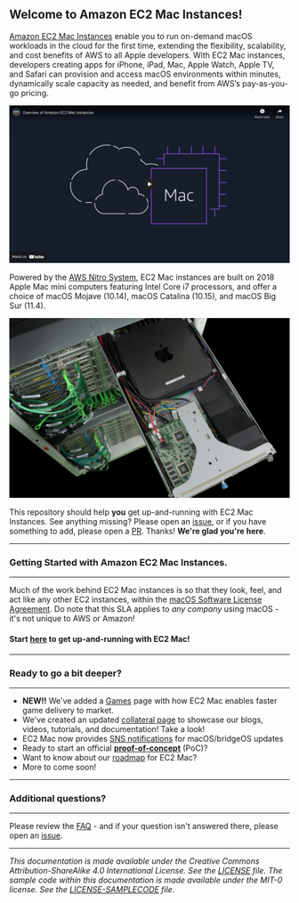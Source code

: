 ## **Welcome to Amazon EC2 Mac Instances!**

[Amazon EC2 Mac Instances](https://aws.amazon.com/mac) enable you to run on-demand macOS workloads in the cloud for the first time, extending the flexibility, scalability, and cost benefits of AWS to all Apple developers. With EC2 Mac instances, developers creating apps for iPhone, iPad, Mac, Apple Watch, Apple TV, and Safari can provision and access macOS environments within minutes, dynamically scale capacity as needed, and benefit from AWS’s pay-as-you-go pricing.

<a href="http://www.youtube.com/watch?feature=player_embedded&v=d0FulqrjHkk
" target="_blank"><img src="img/animated_explainer_preview.png" width="800"
alt="YouTube preview of animated Amazon EC2 Mac explainer video"/></a>

Powered by the [AWS Nitro System](https://aws.amazon.com/ec2/nitro/), EC2 Mac instances are built on 2018 Apple Mac mini computers featuring Intel Core i7 processors, and offer a choice of macOS Mojave (10.14), macOS Catalina (10.15), and macOS Big Sur (11.4). 

<img src="img/nitro-mac-full-image.png" width="800" alt="A 2018 Mac Mini inside a rack sled, connected to the AWS Nitro System via Thunderbolt 3">

This repository should help **you** get up-and-running with EC2 Mac Instances. See anything missing? Please open an [issue](https://github.com/aws-samples/amazon-ec2-mac-getting-started/issues/new/choose), or if you have something to add, please open a [PR](https://github.com/aws-samples/amazon-ec2-mac-getting-started/compare). Thanks! **We're glad you're here**.


---
### **Getting Started with Amazon EC2 Mac Instances.**
---

Much of the work behind EC2 Mac instances is so that they look, feel, and act like any other EC2 instances, within the [macOS Software License Agreement](https://www.apple.com/legal/sla/docs/macOSBigSur.pdf). Do note that this SLA applies to *any company* using macOS - it's not unique to AWS or Amazon! 

#### **Start [here](ec2-macos.md) to get up-and-running with EC2 Mac!**

---
### **Ready to go a bit deeper?**
---

* **NEW!!** We've added a [Games](games.md) page with how EC2 Mac enables faster game delivery to market.
* We've created an updated [collateral page](collateral.md) to showcase our blogs, videos, tutorials, and documentation! Take a look!
* EC2 Mac now provides [SNS notifications](https://docs.aws.amazon.com/AWSEC2/latest/UserGuide/ec2-mac-instances.html#subscribe-notifications) for macOS/bridgeOS updates
* Ready to start an official [**proof-of-concept**](poc.md) (PoC)?
* Want to know about our [roadmap](roadmap.md) for EC2 Mac?
* More to come soon!
 
---
### **Additional questions?**
---

Please review the [FAQ](faq.md) - and if your question isn't answered there, please open an [issue](https://github.com/aws-samples/amazon-ec2-mac-getting-started/issues/new/choose).

---
_This documentation is made available under the Creative Commons Attribution-ShareAlike 4.0 International License. See the [LICENSE](LICENSE) file. The sample code within this documentation is made available under the MIT-0 license. See the [LICENSE-SAMPLECODE](LICENSE-SAMPLECODE) file._
